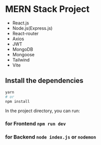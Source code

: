 # MERN Stack Project
  
* React.js
* Node.js(Express.js)
* React-router
* Axios
* JWT 
* MongoDB
* Mongoose
* Tailwind
* Vite

## Install the dependencies
 ```bash
yarn
# or
npm install
```
  

In the project directory, you can run:

### for Frontend `npm run dev`

### for Backend `node index.js` or  `nodemon`
